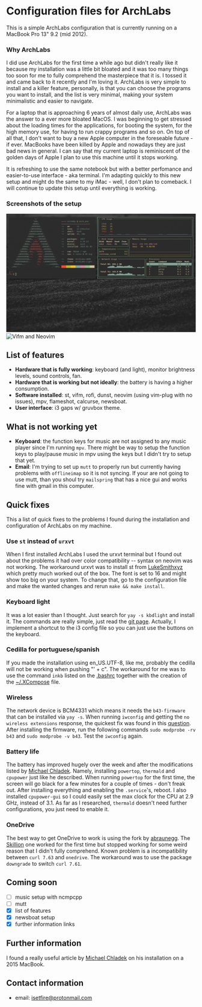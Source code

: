 # Configuration files for ArchLabs

This is a simple ArchLabs configuration that is currently
running on a MacBook Pro 13" 9.2 (mid 2012). 

### Why ArchLabs

I did use ArchLabs for the first time a while ago but didn't
really like it because my installation was a little bit
bloated and it was too many things too soon for me to fully
comprehend the masterpiece that it is. I tossed it and came
back to it recently and I'm loving it. ArchLabs is very
simple to install and a killer feature, personally, is that
you can choose the programs you want to install, and the
list is very minimal, making your system minimalistic and
easier to navigate.

For a laptop that is approaching 6 years of almost daily
use, ArchLabs was the answer to a ever more bloated MacOS. I
was beginning to get stressed about the loading times for
the applications, for booting the system, for the high
memory use, for having to run crappy programs and so on. On
top of all that, I don't want to buy a new Apple computer in
the foreseable future -if ever. MacBooks have been killed by
Apple and nowadays they are just bad news in general. I can
say that my current laptop is reminiscent of the golden days
of Apple I plan to use this machine until it stops working. 

It is refreshing to use the same notebook but with a better
perfomance and easier-to-use interface - aka terminal. I'm
adapting quickly to this new setup and might do the same to
my iMac - well, I don't plan to comeback. I will continue to
update this setup until everything is working.

### Screenshots of the setup

![ArchLabs_on_MacBook](ArchLabs_on_MacBook.png) ![Vifm and
Neovim](vifm_ArchLabs_on_MacBook.png)

## List of features

- **Hardware that is fully working**: keyboard (and light),
    monitor brightness levels, sound controls, fan.
- **Hardware that is working but not ideally**: the battery
    is having a higher consumption.
- **Software installed**: st, vifm, rofi, dunst, neovim
    (using vim-plug with no issues), mpv, flameshot,
    calcurse, newsboat.
- **User interface**: i3 gaps w/ gruvbox theme.

## What is not working yet

- **Keyboard**: the function keys for music are not assigned
    to any music player since I'm running `mpv`. There might
    be way to setup the function keys to play/pause music in
    mpv using the keys but I didn't try to setup that yet.
- **Email**: I'm trying to set up `mutt` to properly run but
    currently having problems with `offlineimap` so it is
    not syncing. If your are not going to use mutt, than you
    shoul try `mailspring` that has a nice gui and works
    fine with gmail in this computer.
    

## Quick fixes

This a list of quick fixes to the problems I found during
the installation and configuration of ArchLabs on my
machine.

### Use `st` instead of `urxvt`

When I first installed ArchLabs I used the urxvt terminal
but I found out about the problems it had over color
compatibility -- syntax on neovim was not working.  The
workaround urxvt was to install st from
[LukeSmithxyz](https://github.com/LukeSmithxyz/st) which
pretty much worked out of the box. The font is set to 16 and
might show too big on your system. To change that, go to the
configuration file and make the wanted changes and rerun
`make && make install`.

### Keyboard light

It was a lot easier than I thought. Just search for `yay -s
kbdlight` and install it. The commands are really simple,
just read the [git
page](https://github.com/WhyNotHugo/kbdlight).  Actually, I
implement a shortcut to the i3 config file so you can just
use the buttons on the keyboard.

### Cedilla for portuguese/spanish

If you made the installation using en_US.UTF-8, like me,
probably the cedilla will not be working when pushing "' +
c".  The workaround for me was to use the command `inkb`
listed on the
[.bashrc](https://github.com/isetfiretotherain/ArchLabs_on_MacBook/blob/master/dotfiles/.bashrc)
together with the creation of the
[~/.XCompose](https://github.com/isetfiretotherain/ArchLabs_on_MacBook/blob/master/dotfiles/.XCompose)
file.

### Wireless

The network device is BCM4331 which means it needs the
`b43-firmware` that can be installed via `yay -s`. When
running `iwconfig` and getting the `no wireless extensions`
response, the quickest fix was found in this
[question](https://askubuntu.com/questions/470153/no-wireless-when-install-14-04-on-macbook-pro).
After installing the firmware, run the following commands
`sudo modprobe -rv b43` and `sudo modprobe -v b43`. Test the
`iwconfig` again.

### Battery life

The battery has improved hugely over the week and after the
modifications listed by [Michael
Chladek](https://mchladek.me/post/arch-mbp/).  Namely,
installing `powertop`, `thermald` and `cpupower` just like
he described. When running `powertop` for the first time,
the screen will go black for a few minutes for a couple of
times - don't freak out. After installing everything and
enabling the `.service`'s, reboot. I also installed
`cpupower-gui` so I could easily set the max clock for the
CPU at 2.9 GHz, instead of 3.1. As far as I researched,
`thermald` doesn't need further configurations, you just
need to enable it.

### OneDrive

The best way to get OneDrive to work is using the fork by
[abraunegg](https://github.com/abraunegg/onedrive). The
[Skillion](https://github.com/skilion/onedrive) one worked
for the first time but stopped working for some weird reason
that I didn't fully comprehend. Known problem is a
incompatibility between `curl 7.63` and `onedrive`.  The
workaround was to use the package `downgrade` to switch
`curl 7.61`. 

## Coming soon

- [ ] music setup with ncmpcpp 
- [ ] mutt 
- [x] list of features
- [x] newsboat setup 
- [x] further information links

## Further information

I found a really useful article by [Michael
Chladek](https://mchladek.me/post/arch-mbp/) on his
installation on a 2015 MacBook.

## Contact information

- email: isetfire@protonmail.com

